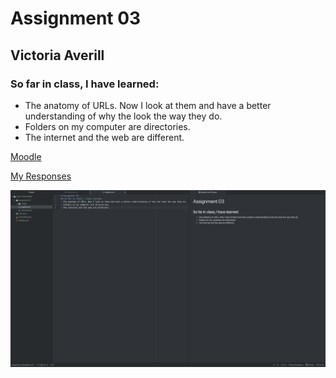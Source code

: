# Assignment 03
## Victoria Averill
### So far in class, I have learned:
* The anatomy of URLs. Now I look at them and have a better understanding of why the look the way they do.
* Folders on my computer are directories.
* The internet and the web are different.

[Moodle](https://moodle.umt.edu)

[My Responses](./responses.txt)

![Screenshot](./images/screenshotA3.png)
